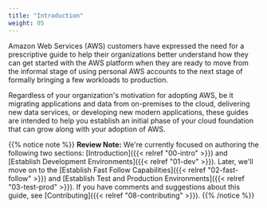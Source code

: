 ```yaml
---
title: "Introduction"
weight: 05
---
```


Amazon Web Services (AWS) customers have expressed the need for a prescriptive guide to help their organizations better understand how they can get started with the AWS platform when they are ready to move from the informal stage of using personal AWS accounts to the next stage of formally bringing a few workloads to production.

Regardless of your organization's motivation for adopting AWS, be it migrating applications and data from on-premises to the cloud, delivering new data services, or developing new modern applications, these guides are intended to help you establish an initial phase of your cloud foundation that can grow along with your adoption of AWS.

{{% notice note %}}
**Review Note:** We're currently focused on authoring the following two sections: [Introduction]({{< relref "00-intro" >}}) and [Establish Development Environments]({{< relref "01-dev" >}}). Later, we'll move on to the [Establish Fast Follow Capabilities]({{< relref "02-fast-follow" >}}) and [Establish Test and Production Environments]({{< relref "03-test-prod" >}}). If you have comments and suggestions about this guide, see [Contributing]({{< relref "08-contributing" >}}).
{{% /notice %}}